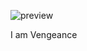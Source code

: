 ![preview](https://github.com/user-attachments/assets/07e5b86f-5315-43d5-b331-e49f1f0956bf)

I am Vengeance
